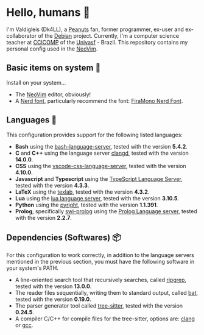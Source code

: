 # Hello, humans 👋
I'm Valdigleis (Dk4LL), a [Peanuts](https://www.peanuts.com/) fan, former programmer, ex-user and ex-collaborator of the [Debian](https://www.debian.org/) project. Currently, I'm a computer science teacher at [CCICOMP](https://portais.univasf.edu.br/ccicomp) of the [Univasf](https://www.univasf.edu.br) - Brazil. This repository contains my personal config used in the [NeoVim](https://www.neovim.io/).

## Basic items on system 🌱
Install on your system...

- The [NeoVim](https://www.neovim.io/) editor, obviously!
- A [Nerd font](https://www.nerdfonts.com/), particularly recommend the font: [FiraMono Nerd Font](https://github.com/ryanoasis/nerd-fonts/releases/download/v3.2.1/FiraMono.zip).

## Languages 💬
This configuration provides support for the following listed languages:

- **Bash** using the [bash-language-server](https://github.com/bash-lsp/bash-language-server), tested with the version **5.4.2**.
- **C** and **C++** using the language server [clangd](https://clangd.llvm.org/), tested with the version **14.0.0**.
- **CSS** using the [vscode-css-language-server](https://github.com/hrsh7th/vscode-langservers-extracted), tested with the version **4.10.0**.
- **Javascript** and **Typescript** using the [TypeScript Language Server](https://github.com/typescript-language-server/typescript-language-server), tested with the version **4.3.3**.
- **LaTeX** using the [texlab](https://github.com/latex-lsp/texlab), tested with the version **4.3.2**.
- **Lua** using the [lua language server](https://luals.github.io/), tested with the version **3.10.5**.
- **Python** using the [pyright](https://github.com/microsoft/pyright), tested with the version **1.1.391**.
- **Prolog**, specifically [swi-prolog](https://www.swi-prolog.org/) using the [Prolog Language server](https://github.com/jamesnvc/lsp_server), tested with the version **2.2.7**.

## Dependencies (Softwares) 📦
For this configuration to work correctly, in addition to the language servers mentioned in the previous section, you must have the following software in your system's PATH.

- A line-oriented search tool that recursively searches, called [ripgrep](https://github.com/BurntSushi/ripgrep), tested with the version **13.0.0**.
- The reader files sequentially, writing them to standard output, called [bat](https://github.com/sharkdp/bat), tested with the version **0.19.0**.
- The parser generator tool called [tree-sitter](https://tree-sitter.github.io/tree-sitter/), tested with the version **0.24.5**.
- A compiler C/C++ for compile files for the tree-sitter, options are: [clang](https://clang.llvm.org/) or [gcc](https://gcc.gnu.org/).

